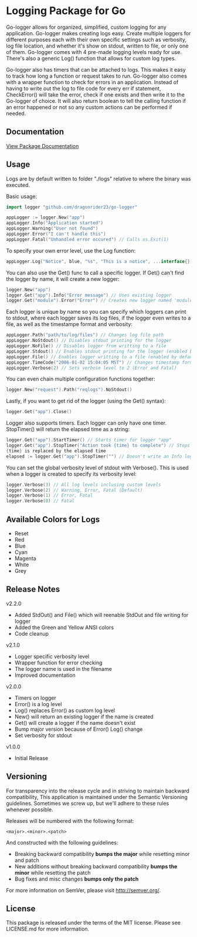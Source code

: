 Logging Package for Go
======================

Go-logger allows for organized, simplified, custom
logging for any application. Go-logger makes creating logs easy.
Create multiple loggers for different purposes each with their
own specific settings such as verbosity, log file location, and
whether it's show on stdout, written to file, or only one of them.
Go-logger comes with 4 pre-made logging levels ready for use. There's
also a generic Log() function that allows for custom log types.

Go-logger also has timers that can be attached to logs. This makes it
easy to track how long a function or request takes to run. Go-logger
also comes with a wrapper function to check for errors in an application.
Instead of having to write out the log to file code for every err if
statement, CheckError() will take the error, check if one exists and
then write it to the Go-logger of choice. It will also return boolean
to tell the calling function if an error happened or not so any custom
actions can be performed if needed.

Documentation
-------------

[View Package Documentation](http://godoc.org/github.com/dragonrider23/go-logger)

Usage
-----

Logs are by default written to folder "./logs" relative to where the binary was executed.

Basic usage:

```Go
import logger "github.com/dragonrider23/go-logger"

appLogger := logger.New("app")
appLogger.Info("Application started")
appLogger.Warning("User not found")
appLogger.Error("I can't handle this")
appLogger.Fatal("Unhandled error occured") // Calls os.Exit(1)
```

To specify your own error level, use the Log function:

```Go
appLogger.Log("Notice", blue, "%s", "This is a notice", ...interface{})
```

You can also use the Get() func to call a specific logger. If Get() can't
find the logger by name, it will create a new logger:

```Go
logger.New("app")
logger.Get("app").Info("Error message") // Uses existing logger
logger.Get("module").Error("Error") // Creates new logger named 'module' and issues error
```

Each logger is unique by name so you can specify which loggers can print to stdout,
where each logger saves its log files, if the logger even writes to a file,
 as well as the timestampe format and verbosity:

```Go
appLogger.Path("path/to/log/files") // Changes log file path
appLogger.NoStdout() // Disables stdout printing for the logger
appLogger.NoFile() // Disables logger from writting to a file
appLogger.Stdout() // Enables stdout printing for the logger (enabled by default)
appLogger.File() // Enables logger writting to a file (enabled by default)
appLogger.TimeCode("2006-01-02 15:04:05 MST") // Changes timestamp format
appLogger.Verbose(2) // Sets verbose level to 2 (Error and Fatal)
```

You can even chain multiple configuration functions together:

```Go
logger.New("request").Path("reqlogs").NoStdout()
```

Lastly, if you want to get rid of the logger (using the Get() syntax):

```Go
logger.Get("app").Close()
```

Logger also supports timers. Each logger can only have one timer. StopTimer() will return
the elapsed time as a string:

```Go
logger.Get("app").StartTimer() // Starts timer for logger "app"
logger.Get("app").StopTimer("Action took {time} to complete") // Stops timer and logs message.
{time} is replaced by the elapsed time
elapsed := logger.Get("app").StopTimer("") // Doesn't write an Info log if string is empty
```

You can set the global verbosity level of stdout with Verbose(). This is used when a logger
is created to specify its verbosity level:

```Go
logger.Verbose(3) // All log levels inclusing custom levels
logger.Verbose(2) // Warning, Error, Fatal (Default)
logger.Verbose(1) // Error, Fatal
logger.Verbose(0) // Fatal
```

Available Colors for Logs
-------------------------

* Reset
* Red
* Blue
* Cyan
* Magenta
* White
* Grey

Release Notes
-------------

v2.2.0

- Added StdOut() and File() which will reenable StdOut and file writing for logger
- Added the Green and Yellow ANSI colors
- Code cleanup

v2.1.0

- Logger specific verbosity level
- Wrapper function for error checking
- The logger name is used in the filename
- Improved documentation

v2.0.0

- Timers on logger
- Error() is a log level
- Log() replaces Error() as custom log level
- New() will return an existing logger if the name is created
- Get() will create a logger if the name doesn't exist
- Bump major version because of Error() Log() change
- Set verbosity for stdout

v1.0.0

- Initial Release

Versioning
----------

For transparency into the release cycle and in striving to maintain backward compatibility,
This application is maintained under the Semantic Versioning guidelines.
Sometimes we screw up, but we'll adhere to these rules whenever possible.

Releases will be numbered with the following format:

`<major>.<minor>.<patch>`

And constructed with the following guidelines:

- Breaking backward compatibility **bumps the major** while resetting minor and patch
- New additions without breaking backward compatibility **bumps the minor** while resetting the patch
- Bug fixes and misc changes **bumps only the patch**

For more information on SemVer, please visit <http://semver.org/>.

License
-------
This package is released under the terms of the MIT license. Please see LICENSE.md for more information.
